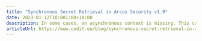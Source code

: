 ```yaml
---
title: "Synchronous Secret Retrieval in Arcus Security v1.9"
date: 2023-01-12T10:001:00+10:00
description: In some cases, an asynchronous context is missing. This can cause a bit of friction. The newest Arcus Security release has fixed this, with minimal changes to your code base.
articleUrl: https://www.codit.eu/blog/synchronous-secret-retrieval-in-arcus-security-v1-9/
---
```


